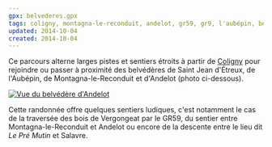 ```yaml
---
gpx: belvederes.gpx
tags: coligny, montagna-le-reconduit, andelot, gr59, gr9, l'aubépin, belvédère, grp tour du revermont, salavre, vergongeat
updated: 2014-10-04
created: 2014-10-04
---
```


Ce parcours alterne larges pistes et sentiers étroits à partir de
[Coligny](/tags/coligny) pour rejoindre ou passer à proximité des belvédères de
Saint Jean d'Étreux, de l'Aubépin, de Montagna-le-Reconduit et d'Andelot (photo
ci-dessous).

<a href="/photos/belvedere-andelot/andelot.jpg"><img src="/photos/belvedere-andelot/andelot_750.jpg" alt="Vue du belvédère
d'Andelot"></a>

Cette randonnée offre quelques sentiers ludiques, c'est notamment le cas de la
traversée des bois de Vergongeat par le GR59, du sentier entre
Montagna-le-Reconduit et Andelot ou encore de la descente entre le lieu dit *Le
Pré Mutin* et Salavre.
